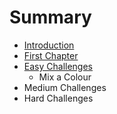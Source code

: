 # Summary

* [Introduction](README.md)
* [First Chapter](chapter1.md)
* [Easy Challenges](easy_challenges.md)
   * Mix a Colour
* Medium Challenges
* Hard Challenges

